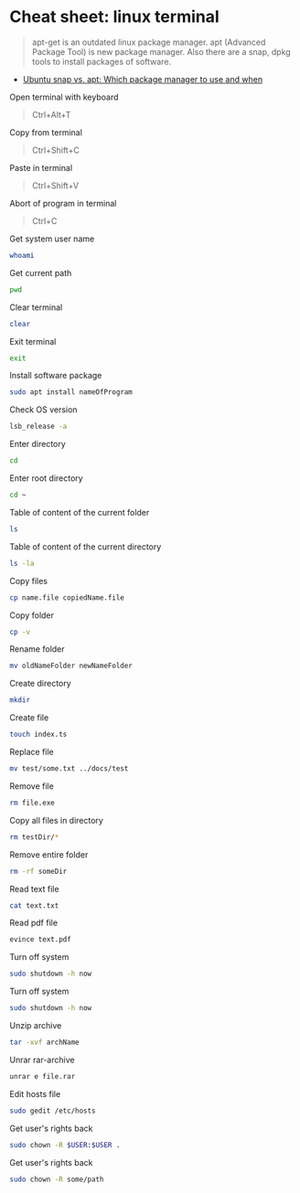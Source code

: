 # Cheat sheet: linux terminal

> apt-get is an outdated linux package manager. apt (Advanced Package Tool) is new package manager. Also there are a snap, dpkg tools to install packages of software.

- [Ubuntu snap vs. apt: Which package manager to use and when](https://www.techtarget.com/searchitoperations/tip/Ubuntu-snap-vs-apt-Which-package-manager-to-use-and-when)

Open terminal with keyboard
> Ctrl+Alt+T

Copy from terminal
> Ctrl+Shift+C

Paste in terminal
> Ctrl+Shift+V

Abort of program in terminal
> Ctrl+C

Get system user name

```bash
whoami
```

Get current path

```bash
pwd
```

Clear terminal

```bash
clear
```

Exit terminal

```bash
exit
```

Install software package

```bash
sudo apt install nameOfProgram
```

Check OS version

```bash
lsb_release -a
```

Enter directory

```bash
cd
```

Enter root directory

```bash
cd ~
```

Table of content of the current folder

```bash
ls
```

Table of content of the current directory

```bash
ls -la
```

Copy files

```bash
cp name.file copiedName.file
```

Copy folder

```bash
cp -v
```

Rename folder

```bash
mv oldNameFolder newNameFolder
```

Create directory

```bash
mkdir
```

Create file

```bash
touch index.ts
```

Replace file

```bash
mv test/some.txt ../docs/test
```

Remove file

```bash
rm file.exe
```

Copy all files in directory

```bash
rm testDir/*
```

Remove entire folder

```bash
rm -rf someDir
```

Read text file

```bash
cat text.txt
```

Read pdf file

```bash
evince text.pdf
```

Turn off system

```bash
sudo shutdown -h now
```

Turn off system

```bash
sudo shutdown -h now
```

Unzip archive

```bash
tar -xvf archName
```

Unrar rar-archive

```bash
unrar e file.rar
```

Edit hosts file

```bash
sudo gedit /etc/hosts
```

Get user's rights back

```bash
sudo chown -R $USER:$USER .
```

Get user's rights back

```bash
sudo chown -R some/path
```
